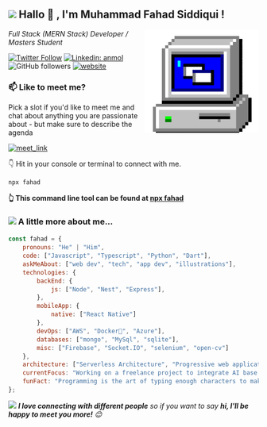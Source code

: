 <h2><img src="https://emojis.slackmojis.com/emojis/images/1531849430/4246/blob-sunglasses.gif?1531849430" width="30"/> Hallo 👋 , I'm Muhammad Fahad Siddiqui !</h2>
<img align='right' src="https://github.com/TheDudeThatCode/TheDudeThatCode/blob/master/Assets/PC.gif" width="230">
<p><em>Full Stack (MERN Stack) Developer / Masters Student </em></p>

[![Twitter Follow](https://img.shields.io/twitter/follow/Fad_Flex?label=Follow)](https://twitter.com/intent/follow?screen_name=Fad_Flex)
[![Linkedin: anmol](https://img.shields.io/badge/-fahad-blue?style=flat-square&logo=Linkedin&logoColor=white&link=https://www.linkedin.com/in/fahad-siddiqui-595484176/)](https://www.linkedin.com/in/fahad-siddiqui-5954841768/)
![GitHub followers](https://img.shields.io/github/followers/fahadsidd107?label=Follow&style=social)
[![website](https://img.shields.io/badge/Website-46a2f1.svg?&style=flat-square&logo=Google-Chrome&logoColor=white&link=https://fahad-siddiqui-portfolio.vercel.app/)](https://fahad-siddiqui-portfolio.vercel.app/)


### 📫 Like to meet me?

Pick a slot if you'd like to meet me and chat about anything you are passionate about - but make sure to describe the agenda

<a href="[https://calendly.com/anmol098/30min](https://calendly.com/fsiddiqui107/30min)" target="_blank"><img width="498" alt="meet_link" src="https://user-images.githubusercontent.com/15426564/144297439-f530f383-e73e-41e0-9914-a9b7d3f432e5.png"></a>

👇 Hit in your console or terminal to connect with me.

```bash
npx fahad
```
**👆 This command line tool can be found at [npx fahad]([https://github.com/anmol098/npx_card](https://github.com/fahadsidd107/fahad-portfolio-card))**

### <img src="https://media.giphy.com/media/VgCDAzcKvsR6OM0uWg/giphy.gif" width="50"> A little more about me...  

```javascript
const fahad = {
    pronouns: "He" | "Him",
    code: ["Javascript", "Typescript", "Python", "Dart"],
    askMeAbout: ["web dev", "tech", "app dev", "illustrations"],
    technologies: {
        backEnd: {
            js: ["Node", "Nest", "Express"],
        },
        mobileApp: {
            native: ["React Native"]
        },
        devOps: ["AWS", "Docker🐳", "Azure"],
        databases: ["mongo", "MySql", "sqlite"],
        misc: ["Firebase", "Socket.IO", "selenium", "open-cv"]
    },
    architecture: ["Serverless Architecture", "Progressive web applications", "Single page applications"],
    currentFocus: "Working on a freelance project to integrate AI base APIs",
    funFact: "Programming is the art of typing enough characters to make it look like you knew what you were doing all along."
};
```

<img src="https://media.giphy.com/media/LnQjpWaON8nhr21vNW/giphy.gif" width="60"> <em><b>I love connecting with different people</b> so if you want to say <b>hi, I'll be happy to meet you more!</b> 😊</em>
